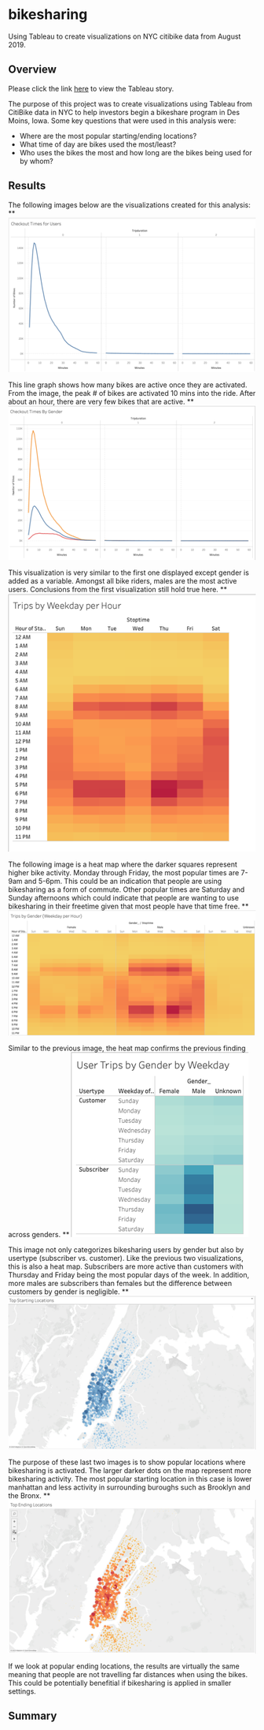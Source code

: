# bikesharing
Using Tableau to create visualizations on NYC citibike data from August 2019.

## Overview
Please click the link [here](https://public.tableau.com/app/profile/charlie.brooks/viz/NYC_Citibike_Analysis_16788385805990/NYCCitiBikeAnalysis) to view the Tableau story. 

The purpose of this project was to create visualizations using Tableau from CitiBike data in NYC to help investors begin a bikeshare program in Des Moins, Iowa. Some key questions that were used in this analysis were:
- Where are the most popular starting/ending locations?
- What time of day are bikes used the most/least?
- Who uses the bikes the most and how long are the bikes being used for by whom?

## Results

The following images below are the visualizations created for this analysis:
**
![Checkout Times](Checkout_Times.png)

This line graph shows how many bikes are active once they are activated. From the image, the peak # of bikes are activated 10 mins into the ride. After about an hour, there are very few bikes that are active. 
**
![Checkout Times By Gender](Checkout_Times_Gender.png)

This visualization is very similar to the first one displayed except gender is added as a variable. Amongst all bike riders, males are the most active users. Conclusions from the first visualization still hold true here. 
**
![Trips by Weekday Per Hour](Trips_by_Weekday_per_Hour.png)

The following image is a heat map where the darker squares represent higher bike activity. Monday through Friday, the most popular times are 7-9am and 5-6pm. This could be an indication that people are using bikesharing as a form of commute. Other popular times are Saturday and Sunday afternoons which could indicate that people are wanting to use bikesharing in their freetime given that most people have that time free. 
**
![Trips by Gender](Trips_by_Gender.png)

Similar to the previous image, the heat map confirms the previous finding across genders. 
**
![User Trips by Gender by Weekday](User_Trips_by_Gender_by_Weekday.png)

This image not only categorizes bikesharing users by gender but also by usertype (subscriber vs. customer). Like the previous two visualizations, this is also a heat map. Subscribers are more active than customers with Thursday and Friday being the most popular days of the week. In addition, more males are subscribers than females but the difference between customers by gender is negligible. 
**
![Top Starting Locations](Top_Starting_Locations.png)

The purpose of these last two images is to show popular locations where bikesharing is activated. The larger darker dots on the map represent more bikesharing activity. The most popular starting location in this case is lower manhattan and less activity in surrounding buroughs such as Brooklyn and the Bronx.
**
![Top Ending Locations](Top_Ending_Locations.png)

If we look at popular ending locations, the results are virtually the same meaning that people are not travelling far distances when using the bikes. This could be potentially benefitial if bikesharing is applied in smaller settings. 

## Summary
